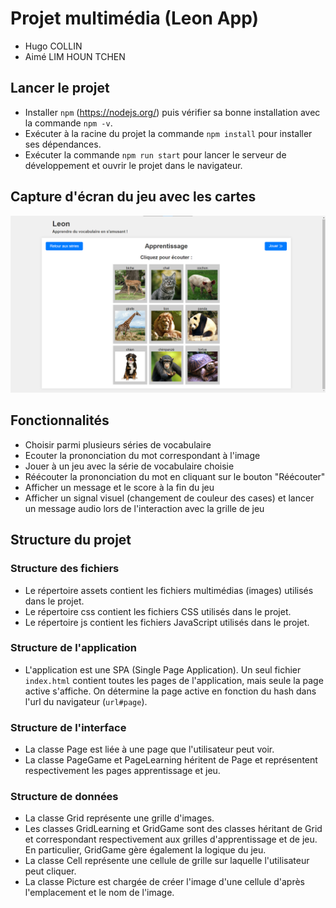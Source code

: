 # Projet multimédia (Leon App)
- Hugo COLLIN
- Aimé LIM HOUN TCHEN

## Lancer le projet
- Installer `npm` (https://nodejs.org/) puis vérifier sa bonne installation avec la commande `npm -v`.
- Exécuter à la racine du projet la commande `npm install` pour installer ses dépendances.
- Exécuter la commande `npm run start` pour lancer le serveur de développement et ouvrir le projet dans le navigateur.

## Capture d'écran du jeu avec les cartes
![img.png](img.png)

## Fonctionnalités
- Choisir parmi plusieurs séries de vocabulaire
- Ecouter la prononciation du mot correspondant à l'image
- Jouer à un jeu avec la série de vocabulaire choisie
- Réécouter la prononciation du mot en cliquant sur le bouton "Réécouter"
- Afficher un message et le score à la fin du jeu
- Afficher un signal visuel (changement de couleur des cases) et lancer un message audio lors de l'interaction avec la grille de jeu

## Structure du projet

### Structure des fichiers
- Le répertoire assets contient les fichiers multimédias (images) utilisés dans le projet.
- Le répertoire css contient les fichiers CSS utilisés dans le projet.
- Le répertoire js contient les fichiers JavaScript utilisés dans le projet.

### Structure de l'application
- L'application est une SPA (Single Page Application). Un seul fichier ``index.html`` contient toutes les pages de l'application, mais seule la page active s'affiche. On détermine la page active en fonction du hash dans l'url du navigateur (`url#page`).

### Structure de l'interface
- La classe Page est liée à une page que l'utilisateur peut voir.
- La classe PageGame et PageLearning héritent de Page et représentent respectivement les pages apprentissage et jeu.

### Structure de données
- La classe Grid représente une grille d'images.
- Les classes GridLearning et GridGame sont des classes héritant de Grid et correspondant respectivement aux grilles d'apprentissage et de jeu. En particulier, GridGame gère également la logique du jeu.
- La classe Cell représente une cellule de grille sur laquelle l'utilisateur peut cliquer.
- La classe Picture est chargée de créer l'image d'une cellule d'après l'emplacement et le nom de l'image.


